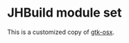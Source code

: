 # JHBuild module set

This is a customized copy of [gtk-osx](https://gitlab.gnome.org/GNOME/gtk-osx).